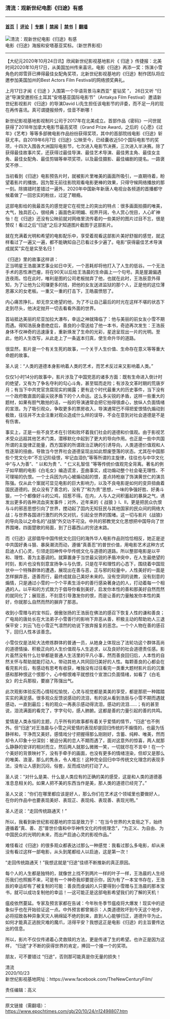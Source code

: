 ### 清流：观新世纪电影《归途》有感

---

#### [首页](../../../..?n12498807) &nbsp;|&nbsp; [评论](../../../../../epoch-comment?n12498807) &nbsp;|&nbsp; [专题](../../../../../epoch-special?n12498807) &nbsp;|&nbsp; [禁闻](../../../../../epoch-news?n12498807) &nbsp;|&nbsp; [禁书](../../../../../books?n12498807) &nbsp;|&nbsp; [翻墙](https://github.com/gfw-breaker/nogfw/blob/master/README.md?n12498807)


<div><img alt="清流：观新世纪电影《归途》有感" class="attachment-djy_600_400 size-djy_600_400 wp-post-image" src="https://i.epochtimes.com/assets/uploads/2020/10/12b687cb8f708103ba57124882a93b20-800x450-600x400.jpg"/>
<div class="caption">
 电影《归途》海报和安塔基亚奖标。（新世界影视）
</div></div><hr/><div class="post_content" id="artbody" itemprop="articleBody">
 <!-- article content begin -->
 <p>
  【大纪元2020年10月24日讯】欣闻新世纪影视基地影片《
  <ok href="https://www.epochtimes.com/gb/tag/%E5%BD%92%E9%80%94.html">
   归途
  </ok>
  》传捷报：北美时间2020年10月17日，从美国加州传来喜讯，电影《归途》再添一奖：饰演小雪角色的郑雪菲已捧得最佳女配角奖项，北新世纪影视基地的《归途》制作团队将应邀参加美国加州的Best Actors Film Festival的网络颁奖典礼。
 </p>
 <p>
  上月17日才闻《
  <ok href="https://www.epochtimes.com/gb/tag/%E5%BD%92%E9%80%94.html">
   归途
  </ok>
  》入围第一个华语背景马来西亚“
  <ok href="https://www.epochtimes.com/gb/tag/%E6%98%9F%E9%92%BB%E5%A5%96.html">
   星钻奖
  </ok>
  ”， 26日又听 “归途”导演受邀担任土耳其“安塔基亚国际电影节”（Antakya Film Festival）邀请新世纪影视影片《归途》的导演David Li先生担任该电影节的评委，而不足一月的现在再传喜讯。真可谓捷报频传，佳音不断哪！
 </p>
 <p>
  新世纪影视基地影视制片公司于2017年在北美成立。首部作品《密码》一问世就获得了2018年加拿大电影节最高奖项（Grand Prize Award，之后的《心愿》《过年》《艺考》等等多部微电影作品纷纷获得奖项，其中的首部院线电影《归途》斩获尤丰。自2019年6月7日《归途》公映至今，已经囊收近50个国际电影节的奖项，十四次入围各大洲国际电影节，七次进入电影节决赛，三次进入半决赛。除了获得最佳故事片奖，还获得过最佳导演、最佳艺术导演、最佳男主角、最佳女主角、最佳女配角、最佳剪辑等单项奖项，以及最佳摄影、最佳编剧的提名。一路褒奖不停…
 </p>
 <p>
  当初看到《归途》电影预告片时，就被影片里唯美的画面所吸引，一直期待着，盼望着影片的播放。因为暂无前往影院观看电影更棒的效果，只得守候网络播放的那一刻。除搞错时差错过一遍外，2020年中国新年新唐人电视台各频道的首播都守候着做了一回忠实的粉丝，过足了眼瘾。
 </p>
 <p>
  这部电影给的我最首先的感觉是它在视觉上的突出的特点：很多画面拍摄的唯美，大气，独具匠心，很经典；画面色彩明媚、视界开阔，令人赏心悦目，人心旷神怡！在《归途》还没有公映前就对网络里流传着的一些美好的图片过目不忘，很是赞叹！看过之后“归途”之后才知道图片截图于这部影片。
 </p>
 <p>
  就在充满着光明和希望的电影配乐中，享受着观看这部影片美好舒服的感觉，就这样看过了一遍又一遍，都不能确知自己已看过多少遍了。电影“获得最佳艺术导演成就奖”实在是实至名归！
 </p>
 <p>
  《归途》里的故事这样讲：
  <br/>
  正当明星王浩晨演艺事业如日中天，一个恶耗却将他打入了人生的低谷。一个无法手术的恶性淋巴瘤，将在90天以后给王浩晨的生命画上一个句号。真是屋漏偏遇连夜雨。恰在此时，唯利是图的公司老板抛弃了他，也就在此时，王浩辰意外得知，为了让他为公司赚更多的钱，把他的女友送进监狱的那个人，正是他的这位薄恩寡义的女老板。一重又一重的打击下，王皓晨愤怒了。
 </p>
 <p>
  内心痛苦挣扎，却无奈又绝望的他，为了不让自己最后的时光在这样不堪的状态下走到尽头，他决定抛开一切去看看外面的世界。
 </p>
 <p>
  首站抵达美丽的尼亚加拉大瀑布，幸运之神就降临了：他与美丽的前女友小雪不期而遇。得知浩辰身患绝症后，善良的小雪送给了他一本书，奇迹再次发生：王浩辰身体不仅神奇的迅速康复，重新焕发了生命的光彩，星途呈现出一片的光明。至此，他的人生改写，从此走上了一条返本归真，使生命升华的道路。
 </p>
 <p>
  很显然，影片是一个有关生死的故事，一个关于人生价值、生命存在意义等等重大命题的故事。
 </p>
 <p>
  圣人说：“人类的道德本身影响着人类的艺术，而艺术反过来又影响着人类。”
 </p>
 <p>
  仅仅1小时14分的故事中，影片涉及了中国党恶的诸多方面：既有生命进入倒计时的绝望，又有为了争名夺利的勾心斗角，甚至铤而走险；有涉及文革时期的荒唐岁月；有当下中共党官贪腐现实的揭露；更有这个时代最重大的历史事件，当下没有一个政府敢直面的最尖锐矛盾下的个人命运。这么多尖锐的矛盾，这样一些重大的题材，如果有胆气敢拍的话，一般的导演通常会把它拍得很虐心，放纵人负面情绪的宣泄。为了吸引观众，争取更多的票房收入，导演通常巴不得把爱恨情仇煽动到极致，往往并不太会注重对观众造成什么样的误导，不会在意到对社会道德是不是有伤害。
 </p>
 <p>
  事实上，正是一些不良艺术在引领和败坏着我们社会的道德和价值观。由于影视艺术受众远超其他艺术门类，潜移默化中起到了更大的导向作用。也正是一些中共国所谓的主旋律正能量，西方国家的所谓政治正确的引诱导向，人类道德价值观和人性逐渐的扭曲，导致当今世界社会道德呈现出如此颓废堕落的状态。尤其在中国那些个党文化中“不忘记阶级恨，牢记血泪仇”等等所谓的主旋律，往往也与中华文化中“与人为善”、“
  <ok href="https://www.epochtimes.com/gb/tag/%E4%BB%A5%E5%92%8C%E4%B8%BA%E8%B4%B5.html">
   以和为贵
  </ok>
  ”、“
  <ok href="https://www.epochtimes.com/gb/tag/%E4%BB%81%E4%B9%89%E7%A4%BC%E6%99%BA%E4%BF%A1.html">
   仁义礼智信
  </ok>
  ”等等传统价值观完全背离。著名的例子如早期的电影《白毛女》编造谎言，歪曲事实，成功煽动整个社会毫无理性、不可理喻的仇恨。一个士兵因为内心被煽动起的恨，差点持枪崩了饰演黄世仁的演员陈强。仅从此个案就可显见电影的巨大影响力，以及不良电影是如何的变异扭曲着国民道德的。民众没有了善念的，没有了“和为贵”思想，一味的争强好胜、好勇斗狠，一个个都像好斗的公鸡，招惹不得。在内，人与人之间积蓄起的暴戾之气，诱发出更多的各种流血突发事件；对外，近年来的《
  <ok href="https://www.epochtimes.com/gb/tag/%E6%88%98%E7%8B%BC.html">
   战狼
  </ok>
  》Ⅰ、Ⅱ，更是把民众仇恨与斗的邪恶思想引向了世界，搅动起了囯内无知狂民与其他国家的民众间的网络大战；与世界各国进行激烈的外交对抗，引起全世界的围堵。这一切与影片《战狼》的导向及以之命名的“战狼”外交功不可没。中共的邪教党文化思想把中国导向了世界围堵，四面楚歌的局面，到了日暮西山的穷途末路。
 </p>
 <p>
  而《归途》这部倡导中国传统文化回归的海外华人电影作品则恰恰相反，她正是逆中共国好勇斗狠、暴戾潮流而动，遵循“真善忍”的普世价值，用电影艺术这种方式启迪人们心灵，引领走回神传中华传统文化与道德的道路。所以整部电影是以平和、理性、善为主基调的。就算置身于当世最尖锐的矛盾冲突中，在人生最绝望的时刻，影片也没有刻意宣扬争斗与仇恨，只是在平和理性的心态下，围绕着中国现状中一个特殊群体的遭遇，展现出在善与恶，正与邪的较量中，人性美好的一面是怎样摒弃恶，逐善而行，最终成就自己美好未来的。没有空洞的说教，没有刻意的煽情，只是通过小雪的一个个平素生活中的善行感染著身边的人，打动着每一个相遇的人。以平和的方式致力于倡导你看到美好，启发你本性的善和那美好自然而然的就同化了；展现恶，不刻意引导激发你的恨，而是让善的力量触发你本性的美好，你就那么自然而然的摒弃了那恶。
 </p>
 <p>
  收到小雪赠与的宝书后，倨傲张扬的王浩辰在佛法的感召下恢复人性的谦和善良；广电局的唐处长在大法弟子小雪善行的影响下弃恶从善，积极主动的帮助劝人三退保平安；刘云飞在小雪正气凛然的劝说下放弃报复的恶念。一个个人物在善的感召下，回归人性本该善念。
 </p>
 <p>
  小雪仅仅是法轮大法修炼群体的普通一员，从她身上体现出了法轮功这个群体高尚的道德情操、积极正向的人生价值观与人生追求，以及良好的社会道德责任感。影片虽然没有什么壮举都是普通人生活里的平凡小事，然而善良回归后，人本性的自然关怀与帮助就能打动人，带动其他人共同回归美好的人性。每颗善良的心都会在看完影片后，有感动有思考有收获，唯独没有过往看完一类重大题材影片后的沉重感和那种恨这个恨那个，心中郁恨难平就想找个宣泄口负面情绪，如看了《白毛女》的士兵那般，要崩了陈强出气。
 </p>
 <p>
  此次观影体验反而心情轻松愉悦，心灵与视觉都是美美的享受，都是那麽一种踏踏实实的满足感。很多观众反馈说感动的流泪，有的说从看到浩辰与小雪不期而遇就感动，一直到最后；有的观众一再表示感动得流泪，感动的流泪……；有的甚至说，泪流满面的看完了，字字句句，感人肺腑。这都是善的力量引起的善的共鸣。
 </p>
 <p>
  爱情是人类永恒的主题，几乎所有的故事都有着关乎爱情的情节，“归途”也不例外。但“归途”对王浩晨与小雪之间爱情的表现却是回归传统的不煽情的，也最为恬静祥和，干净而又美好。感情戏分寸把握得那么刚刚好，含蓄、纯粹、唯美，然而却令人印象十分深刻：被迫分离的恋人不期而遇了，面对这意外的惊喜，两人就那么静静的安详的相对而立，然后两人就那么微微一笑，一切就尽在不言中！在一个个美好的背景映衬下，没有手牵手的画面，也没有更多的情绪渲染，但却又是那么的唯美、浪漫，那么的隽永，令人难忘！这种完全回归中华传统文化理念的表现手法，没有让人感到沉闷，俗套，反而成功的打动了人。
 </p>
 <p>
  圣人说：“对什么是美、什么是人类应有的正确的美的感受，这是和人类的道德基准息息相关的。如果人把不美的东西当作是美，那人类的道德已经完了。”
 </p>
 <p>
  圣人又说：“你们在哪里都应该是好人，那么你们在艺术这个领域里也要做好人，在你的作品中也要表现美好、表现正、表现纯、表现善、表现光明。”
 </p>
 <p>
  圣人还说：“走回传统路通天！”
 </p>
 <p>
  所以，我看到新世纪影视基地的宗旨是致力于：“在当今世界的大变局之下，始终遵循着“真、善、忍”普世价值和中华神传文化的传统理念”，“为正义、为自由、为中国民众的光明的未来，而出产启迪心灵的影视作品。”
 </p>
 <p>
  难怪看过《归途》的很多观众都表达过那么一种感觉：我看过那么多电影，却从来没有看过这样一部电影，从头到尾都给人以启迪，这是第一次！
 </p>
 <p>
  “走回传统路通天！”我想这就是“归途”佳绩不断推新的真正原因。
 </p>
 <p>
  每个人的人生都是独特的，就像世上找不到两片一样的叶子一样，王浩晨的人生经历我们也照搬不来，可是有一个神奇我却要提示你，因为有了一本宝书存在，王浩辰的幸运却有了被复制的可能：善良而虔诚的人只要得到小雪赠与王浩晨的那本宝书，就可以成功复制他的幸运！—这可能正是这部电影希望我们的了解的天机！
 </p>
 <p>
  瘟疫依然蔓延。专家及预言家都在告诫：今年秋冬季节瘟疫将大爆发！现实中的迹象似乎也在开始验证这一点。中外预言都曾揭示：人类道德败坏到今天这个地步，必将招致各种异象天灾人祸绵延不绝的到来，直到人心能够归正，道德升华为止。如何才能真正逃脱灾难的魔爪，活得平安？我想这正是电影《归途》的主旨要传达出的信息。
 </p>
 <p>
  所以，影片不仅仅传递着心灵救赎的方法，更是传递了生的希望。也许正是因为这样， “归途”才不断的获得世界的肯定，捧回一个接一个的奖项。
 </p>
 <p>
  朋友，可不要错过 “归途”，否则那可能真是你无量的损失！
 </p>
 <p>
  清流
  <br/>
  2020/10/23
  <br/>
  新世纪影视基地网址：https://www.facebook.com/TheNewCenturyFilm/
 </p>
 <p>
  责任编辑：高义
 </p>
 <p>
 </p>
 <!-- article content end -->
 <div id="below_article_ad">
 </div>
</div>


---

原文链接（需翻墙）：https://www.epochtimes.com/gb/20/10/24/n12498807.htm